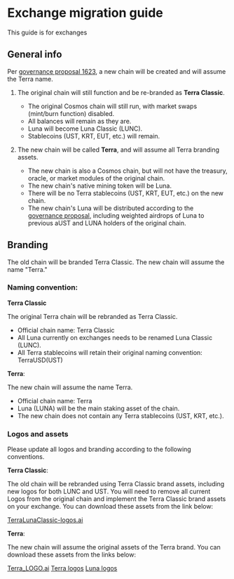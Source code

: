 # Exchange migration guide
This guide is for exchanges 

## General info

Per [governance proposal 1623](https://station.terra.money/proposal/1623), a new chain will be created and will assume the Terra name. 

1. The original chain will still function and be re-branded as **Terra Classic**. 
    - The original Cosmos chain will still run, with market swaps (mint/burn function) disabled. 
    - All balances will remain as they are.
    - Luna will become Luna Classic (LUNC).
    - Stablecoins (UST, KRT, EUT, etc.) will remain. 


2. The new chain will be called **Terra**, and will assume all Terra branding assets.
    - The new chain is also a Cosmos chain, but will not have the treasury, oracle, or market modules of the original chain. 
    - The new chain's native mining token will be Luna. 
    - There will be no Terra stablecoins (UST, KRT, EUT, etc.) on the new chain. 
    - The new chain's Luna will be distributed according to the [governance proposal](https://agora.terra.money/t/terra-ecosystem-revival-plan-2-updated-and-final/18498), including weighted airdrops of Luna to previous aUST and LUNA holders of the original chain. 

## Branding

The old chain will be branded Terra Classic. The new chain will assume the name "Terra." 

### Naming convention:

**Terra Classic**

The original Terra chain will be rebranded as Terra Classic.

- Official chain name: Terra Classic
- All Luna currently on exchanges needs to be renamed Luna Classic (LUNC). 
- All Terra stablecoins will retain their original naming convention: TerraUSD(UST) 

**Terra**:

The new chain will assume the name Terra. 

- Official chain name: Terra
- Luna (LUNA) will be the main staking asset of the chain.
- The new chain does not contain any Terra stablecoins (UST, KRT, etc.).

### Logos and assets

Please update all logos and branding according to the following conventions. 

**Terra Classic**:

The old chain will be rebranded using Terra Classic brand assets, including new logos for both LUNC and UST. You will need to remove all current Logos from the original chain and implement the Terra Classic brand assets on your exchange. You can download these assets from the link below:

[TerraLunaClassic-logos.ai](../../_static/brand-assets/TerraLunaClassic-logos.ai)

**Terra**:

The new chain will assume the original assets of the Terra brand. You can download these assets from the links below:

[Terra_LOGO.ai](../../_static/brand-assets/Terra_LOGO.ai)
[Terra  logos](../../_static/brand-assets/Terra.zip)
[Luna logos](../../_static/brand-assets/Luna.zip)



